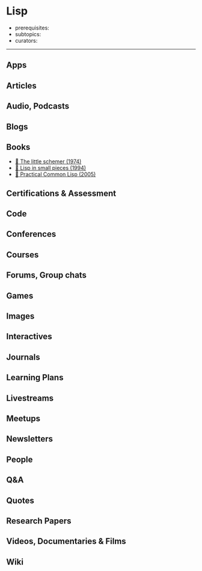 # Lisp 

- prerequisites:
- subtopics:
- curators:

------

## Apps

## Articles

## Audio, Podcasts

## Blogs

## Books

- [📕 The little schemer (1974)](https://mitpress.mit.edu/books/little-schemer)
- [📕 Lisp in small pieces (1994)](https://pages.lip6.fr/Christian.Queinnec/WWW/LiSP.html)
- [📖 Practical Common Lisp (2005)](http://www.gigamonkeys.com/book/)


## Certifications & Assessment

## Code

## Conferences

## Courses

## Forums, Group chats

## Games

## Images

## Interactives

## Journals

## Learning Plans

## Livestreams

## Meetups

## Newsletters

## People

## Q&A

## Quotes

## Research Papers

## Videos, Documentaries & Films

## Wiki
